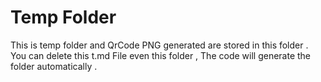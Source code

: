 # Temp Folder 
This is temp folder and QrCode PNG generated are stored in this folder .
You can delete this t.md File even this folder , The code will generate the folder automatically .
